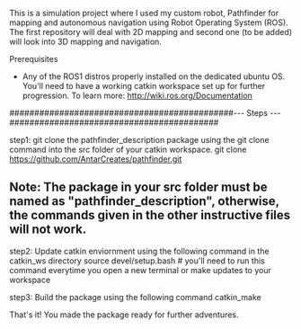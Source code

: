 
This is a simulation project where I used my custom robot, Pathfinder for mapping and autonomous navigation using Robot Operating System (ROS). The first repository will deal with 2D mapping and second one (to be added) will look into 3D mapping and navigation.



Prerequisites
* Any of the ROS1 distros properly installed on the dedicated ubuntu OS. You'll need to have a working catkin workspace set up for further progression. To learn more: http://wiki.ros.org/Documentation

#############################################--- Steps ---##########################################

step1: git clone the pathfinder_description package using the git clone command into the src folder of your catkin workspace.
git clone https://github.com/AntarCreates/pathfinder.git

## Note: The package in your src folder must be named as "pathfinder_description", otherwise, the commands given in the other instructive files will not work. ##

step2: Update catkin enviornment using the following command in the catkin_ws directory
source devel/setup.bash # you'll need to run this command everytime you open a new terminal or make updates to your workspace

step3: Build the package using the following command
catkin_make

That's it! You made the package ready for further adventures.
